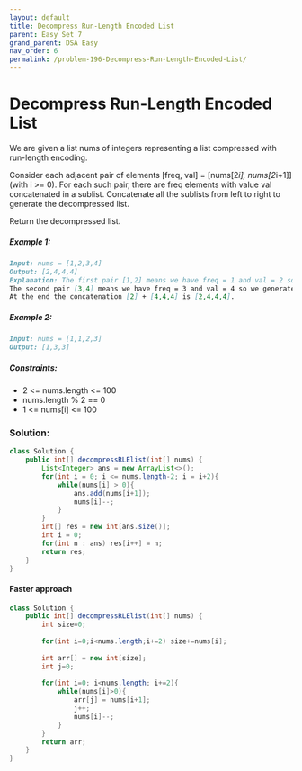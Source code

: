 ```yaml
---
layout: default
title: Decompress Run-Length Encoded List
parent: Easy Set 7
grand_parent: DSA Easy
nav_order: 6
permalink: /problem-196-Decompress-Run-Length-Encoded-List/
---
```

# Decompress Run-Length Encoded List

We are given a list nums of integers representing a list compressed with run-length encoding.

Consider each adjacent pair of elements [freq, val] = [nums[2*i], nums[2*i+1]] (with i >= 0).  For each such pair, there are freq elements with value val concatenated in a sublist. Concatenate all the sublists from left to right to generate the decompressed list.

Return the decompressed list.

##### Example 1:
```markdown
Input: nums = [1,2,3,4]
Output: [2,4,4,4]
Explanation: The first pair [1,2] means we have freq = 1 and val = 2 so we generate the array [2].
The second pair [3,4] means we have freq = 3 and val = 4 so we generate [4,4,4].
At the end the concatenation [2] + [4,4,4] is [2,4,4,4].
```
##### Example 2:
```markdown
Input: nums = [1,1,2,3]
Output: [1,3,3]
```
##### Constraints:
* 2 <= nums.length <= 100
* nums.length % 2 == 0
* 1 <= nums[i] <= 100

### Solution:
```java
class Solution {
    public int[] decompressRLElist(int[] nums) {
        List<Integer> ans = new ArrayList<>();
        for(int i = 0; i <= nums.length-2; i = i+2){
            while(nums[i] > 0){
                ans.add(nums[i+1]);
                nums[i]--;
            }
        }
        int[] res = new int[ans.size()];
        int i = 0;
        for(int n : ans) res[i++] = n;
        return res;
    }
}
```
#### Faster approach 
```java
class Solution {
    public int[] decompressRLElist(int[] nums) {
        int size=0;
        
        for(int i=0;i<nums.length;i+=2) size+=nums[i];
        
        int arr[] = new int[size];
        int j=0;
        
        for(int i=0; i<nums.length; i+=2){
            while(nums[i]>0){
                arr[j] = nums[i+1];
                j++;
                nums[i]--;
            }
        }
        return arr;
    }
}
```